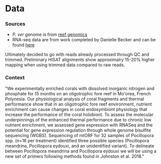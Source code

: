 # Data

### Sources
* *P. ver* genome is from [reef genomics](http://pver.reefgenomics.org/download/)
* RNA-seq data are from work completed by Danielle Becker and can be found [here](https://osf.io/uayvk/)

Ultimately decided to go with reads already processed through QC and trimmed. Preliminary HISAT alignments show approximalry 15-20% higher mapping when using trimmed data compared to raw reads.

### Context
"We experimentally enriched corals with dissolved inorganic nitrogen and phosphate for 15 months on an oligotrophic fore reef in Mo'orea, French Polynesia. Our physiological analysis of coral fragments and thermal performance show that in an oligotrophic fore reef environment, nutrient enrichment can cause changes in coral endosymbiont physiology that increase the performance of the coral holobiont. To assess the molecular underpinnings of the enhanced thermal performance due to chronic low nutrient enrichment, we assessed gene expression with RNASeq and the potential for gene expression regulation through whole genome bisulfite sequencing (WGBS). Sequencing of mtORF for 32 samples of Pocillopora spp. (n=16 per treatment) identified three possible species (Pocillopora meandrina, Pocillopora eydouxi, and an unidentified variant). To delineate between Pocillopora meandrina and Pocillopora eydouxi we will be using a new set of primers following methods found in Johnston et al. 2018."
